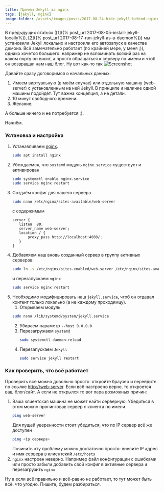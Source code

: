 ```yaml
---
title: Прячем Jekyll за nginx
tags: [jekyll, nginx]
image-folder: /assets/images/posts/2017-08-24-hide-jekyll-behind-nginx
---
```


В предыдущих статьях ([1]({% post_url 2017-08-05-install-jekyll-locally%}), 
[2]({% post_url 2017-08-17-run-jekyll-as-a-daemon%})) мы установили Jekyll
локально и настроили его автозапуск в качестве демона. Всё замечательно
работает (по крайней мере, у меня ;)), однако хочется большего: например 
не вспоминать всякий раз на каком порту он висит, а просто обращаться к 
серверу по имени и чтоб он возвращал нам наш блог. Ну вот как-то так
![Screenshot]({{page.image-folder}}/screenshot.png)

Давайте сразу договоримся о начальных данных:
1. Имеем виртуальную (в моём случае) или отдельную машину (web-server) с
   установленным на ней Jekyll. В принципе и наличие одной машины подойдёт. 
   Тут важна концепция, а не детали.
2. 10 минут свободного времени.
3. Желание.

А больше ничего и не потребуется ;).

Начнём.
<!--more-->

### Установка и настройка

1. Устанавливаем [nginx](http://nginx.org/ru/).
   ```bash
   sudo apt install nginx
   ```
2. Убеждаемся, что ```systemd``` модуль ```nginx.service``` существует
   и активирован
   ```bash 
   sudo systemctl enable nginx.service
   sudo service nginx restart
   ```
3. Создаём конфиг для нашего сервера
   ```bash
   sudo nano /etc/nginx/sites-available/web-server
   ```
   с содержимым
   ```nginx
   server {
      listen  80;
      server_name web-server;
      location / {
          proxy_pass http://localhost:4000/;
      }
   }
   ```
4. Добавляем наш вновь созданный сервер в группу активных серверов
   ```bash
   sudo ln -s /etc/nginx/sites-enabled/web-server /etc/nginx/sites-available/web-server
   ```
   и перезапускаем ```nginx```
   ```bash
   sudo service nginx restart
   ```
5. Необходимо модифицировать наш ```jekyll.service```, 
    чтоб он отдавал контент только локально (а не каждому проходимцу). 
    1. Открываем модуль
    ```bash
    sudo nano /lib/systemd/system/jekyll.service
    ```
    2. Убираем параметр ```--host 0.0.0.0```
    3. Перезагружаем ```systemd``` 
       ```bash  
       sudo systemctl daemon-reload
       ```
    4. Перезапускаем ```Jekyll```
        ```bash
        sudo service jekyll restart
        ```

### Как проверить, что всё работает

Проверить всё можно довольно просто: откройте браузер и 
перейдите по ссылке [http://web-server](http://web-server). 
Если всё настроено верно, то откроется ваш блог/сайт. А если 
не открылся то вот пара возможных причин:

1. Ваша клиентская машина не может найти серверную.
    Убедиться в этом можно пропинговав сервер с клиента 
    по имени
    ```bash
    ping web-server
    ```
    Для пущей уверенности стоит убедиться, что по IP 
    сервер всё же доступен
    ```bash
    ping <ip сервера>
    ```
    Починить эту проблему можно достаточно просто: 
    внесите IP адрес и имя сервера в клиентский ```/etc/hosts```
2. ```nginx``` настроен неверно. Например файл конфигурации 
    с ошибками или просто забыли добавить свой конфиг в активные 
    сервера и перезагрузить ```nginx```

Ну а если всё правильно и всё-равно не работает, то тут может быть 
всё, что угодно. Пишите, будем разбираться.